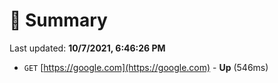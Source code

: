 # 📖 Summary
Last updated: **10/7/2021, 6:46:26 PM**

- `GET` [https://google.com](https://google.com) - **Up** (546ms)
